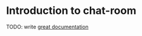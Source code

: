 # Introduction to chat-room

TODO: write [great documentation](http://jacobian.org/writing/what-to-write/)
